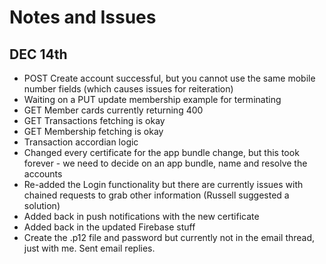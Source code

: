 # Notes and Issues

## DEC 14th

- POST Create account successful, but you cannot use the same mobile number fields (which causes issues for reiteration)
- Waiting on a PUT update membership example for terminating
- GET Member cards currently returning 400
- GET Transactions fetching is okay
- GET Membership fetching is okay
- Transaction accordian logic 
- Changed every certificate for the app bundle change, but this took forever - we need to decide on an app bundle, name and resolve the accounts
- Re-added the Login functionality but there are currently issues with chained requests to grab other information (Russell suggested a solution)
- Added back in push notifications with the new certificate
- Added back in the updated Firebase stuff
- Create the .p12 file and password but currently not in the email thread, just with me. Sent email replies.